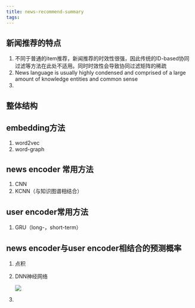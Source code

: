```yaml
---
title: news-recommend-summary
tags:
---
```


## 新闻推荐的特点

1.  不同于普通的item推荐，新闻推荐的时效性很强，因此传统的ID-based协同过滤等方法在此处不适用。同时时效性会导致协同过滤矩阵的稀疏
2.  News language is usually highly condensed and comprised of a large amount of knowledge entities and common sense
3.  



## 整体结构





## embedding方法

1.  word2vec
2.  word-graph



## news encoder 常用方法

1.  CNN
2.  KCNN（与知识图谱相结合）





## user encoder常用方法

1.  GRU（long-，short-term）



## news encoder与user encoder相结合的预测概率

1.  点积

2.  DNN神经网络

    ![](https://gitblog-1302688916.cos.ap-beijing.myqcloud.com/cs224n/202010/11/191334-539886.png)

3.  